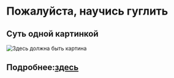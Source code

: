 # Пожалуйста, научись гуглить
## Суть одной картинкой
![Здесь должна быть картина](https://github.com/sadykhzadeh/learn-how-to-google/blob/master/img/bad-good.jpg?raw=true)
## Подробнее:[здесь](https://sadykhzadeh.github.io/learn-how-to-google/)
